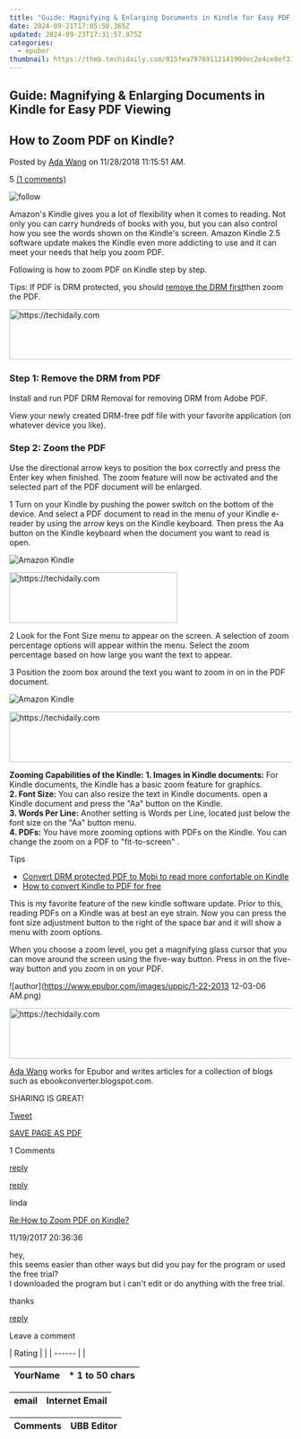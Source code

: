 ```yaml
---
title: "Guide: Magnifying & Enlarging Documents in Kindle for Easy PDF Viewing"
date: 2024-09-21T17:05:50.365Z
updated: 2024-09-23T17:31:57.875Z
categories:
  - epubor
thumbnail: https://thmb.techidaily.com/815fea7976911214190dec2e4ce8ef31c5b56fc35aca9555d7d0112a6571e067.jpg
---
```


## Guide: Magnifying & Enlarging Documents in Kindle for Easy PDF Viewing

## How to Zoom PDF on Kindle?

Posted by [Ada Wang](https://plus.google.com/+AdaWang/posts) on 11/28/2018 11:15:51 AM.

5 [(1 comments)](http://www.epubor.com/#comment-area) 

![follow](http://www.epubor.com/images/follow.png)

Amazon's Kindle gives you a lot of flexibility when it comes to reading. Not only you can carry hundreds of books with you, but you can also control how you see the words shown on the Kindle's screen. Amazon Kindle 2.5 software update makes the Kindle even more addicting to use and it can meet your needs that help you zoom PDF.

Following is how to zoom PDF on Kindle step by step.  
  
Tips: If PDF is DRM protected, you should [remove the DRM first](https://tools.techidaily.com/epubor/products/)then zoom the PDF.

[](https://tools.techidaily.com/epubor/ultimate/) [](https://tools.techidaily.com/epubor/ultimate/) 

<!-- affiliate ads begin -->
<a href="https://unicoeye.pxf.io/c/5597632/2134221/18498" target="_top" id="2134221">
  <img src="//a.impactradius-go.com/display-ad/18498-2134221" border="0" alt="https://techidaily.com" width="728" height="90"/>
</a>
<img height="0" width="0" src="https://unicoeye.pxf.io/i/5597632/2134221/18498" style="position:absolute;visibility:hidden;" border="0" />
<!-- affiliate ads end -->

### **Step 1: Remove the DRM from PDF**

Install and run PDF DRM Removal for removing DRM from Adobe PDF.

View your newly created DRM-free pdf file with your favorite application (on whatever device you like).

### **Step 2: Zoom the PDF**

Use the directional arrow keys to position the box correctly and press the Enter key when finished. The zoom feature will now be activated and the selected part of the PDF document will be enlarged.

1 Turn on your Kindle by pushing the power switch on the bottom of the device. And select a PDF document to read in the menu of your Kindle e-reader by using the arrow keys on the Kindle keyboard. Then press the Aa button on the Kindle keyboard when the document you want to read is open.

![Amazon Kindle](https://www.epubor.com/images/remote/D4/1D/D41D8C_DSC02371-462x542.jpg "amazon kindle")

<!-- affiliate ads begin -->
<a href="https://aligracehair.sjv.io/c/5597632/1883998/19272" target="_top" id="1883998">
  <img src="//a.impactradius-go.com/display-ad/19272-1883998" border="0" alt="https://techidaily.com" width="300" height="90"/>
</a>
<img height="0" width="0" src="https://aligracehair.sjv.io/i/5597632/1883998/19272" style="position:absolute;visibility:hidden;" border="0" />
<!-- affiliate ads end -->

2 Look for the Font Size menu to appear on the screen. A selection of zoom percentage options will appear within the menu. Select the zoom percentage based on how large you want the text to appear.

3 Position the zoom box around the text you want to zoom in on in the PDF document.

![Amazon Kindle](https://www.epubor.com/images/remote/D4/1D/D41D8C_DSC02372-462x539.jpg "amazon kindle")  
  

<!-- affiliate ads begin -->
<a href="https://ephamedtechinc.pxf.io/c/5597632/2126492/26400" target="_top" id="2126492">
  <img src="//a.impactradius-go.com/display-ad/26400-2126492" border="0" alt="https://techidaily.com" width="640" height="90"/>
</a>
<img height="0" width="0" src="https://ephamedtechinc.pxf.io/i/5597632/2126492/26400" style="position:absolute;visibility:hidden;" border="0" />
<!-- affiliate ads end -->

**Zooming Capabilities of the Kindle:** 
**1\. Images in Kindle documents:** For Kindle documents, the Kindle has a basic zoom feature for graphics.  
**2\. Font Size:** You can also resize the text in Kindle documents. open a Kindle document and press the "Aa" button on the Kindle.  
**3\. Words Per Line:** Another setting is Words per Line, located just below the font size on the "Aa" button menu.   
**4\. PDFs:** You have more zooming options with PDFs on the Kindle. You can change the zoom on a PDF to "fit-to-screen" .

Tips

* [Convert DRM protected PDF to Mobi to read more confortable on Kindle](https://tools.techidaily.com/epubor/products/)
* [How to convert Kindle to PDF for free](https://tools.techidaily.com/epubor/products/)

This is my favorite feature of the new kindle software update. Prior to this, reading PDFs on a Kindle was at best an eye strain. Now you can press the font size adjustment button to the right of the space bar and it will show a menu with zoom options.

  
When you choose a zoom level, you get a magnifying glass cursor that you can move around the screen using the five-way button. Press in on the five-way button and you zoom in on your PDF.

[](https://tools.techidaily.com/epubor/ultimate/) [](https://tools.techidaily.com/epubor/ultimate/) 

![author](https://www.epubor.com/images/uppic/1-22-2013 12-03-06 AM.png)

<!-- affiliate ads begin -->
<a href="https://bluettide.pxf.io/c/5597632/2141683/17092" target="_top" id="2141683">
  <img src="//a.impactradius-go.com/display-ad/17092-2141683" border="0" alt="https://techidaily.com" width="728" height="90"/>
</a>
<img height="0" width="0" src="https://bluettide.pxf.io/i/5597632/2141683/17092" style="position:absolute;visibility:hidden;" border="0" />
<!-- affiliate ads end -->

[Ada Wang](https://plus.google.com/+AdaWang/posts) works for Epubor and writes articles for a collection of blogs such as ebookconverter.blogspot.com.

SHARING IS GREAT!

[Tweet](https://twitter.com/share) 

[SAVE PAGE AS PDF](https://tools.techidaily.com/epubor/products/) 

1 Comments

[reply](https://tools.techidaily.com/epubor/products/) 

[reply](https://tools.techidaily.com/epubor/products/) 

linda

[Re:How to Zoom PDF on Kindle?](https://tools.techidaily.com/epubor/products/)

11/19/2017 20:36:36

hey,   
 this seems easier than other ways but did you pay for the program or used the free trial?  
 I downloaded the program but i can't edit or do anything with the free trial.

 thanks   

[reply](https://tools.techidaily.com/epubor/products/) 

Leave a comment

| Rating |  |
| ------ |  |

| YourName | \*  1 to 50 chars |
| -------- | ----------------- |

| email | Internet Email |
| ----- | -------------- |

| Comments | UBB Editor |
| -------- | ---------- |

<ins class="adsbygoogle"
     style="display:block"
     data-ad-format="autorelaxed"
     data-ad-client="ca-pub-7571918770474297"
     data-ad-slot="1223367746"></ins>

<ins class="adsbygoogle"
     style="display:block"
     data-ad-client="ca-pub-7571918770474297"
     data-ad-slot="8358498916"
     data-ad-format="auto"
     data-full-width-responsive="true"></ins>



